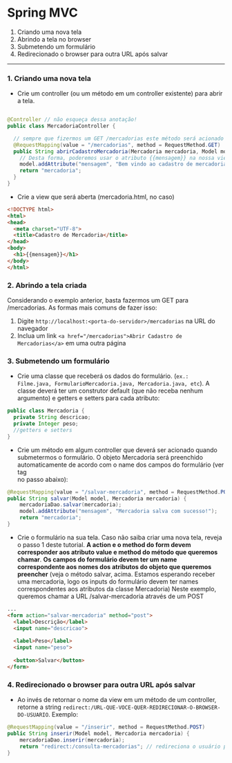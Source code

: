 # Spring MVC

1. Criando uma nova tela
2. Abrindo a tela no browser
3. Submetendo um formulário
4. Redirecionado o browser para outra URL após salvar

---

### 1. Criando uma nova tela

- Crie um controller (ou um método em um controller existente) para abrir a tela. 
```java

@Controller // não esqueça dessa anotação!
public class MercadoriaController {

  // sempre que fizermos um GET /mercadorias este método será acionado
  @RequestMapping(value = "/mercadorias", method = RequestMethod.GET) 
  public String abrirCadastroMercadoria(Mercadoria mercadoria, Model model){
    // Desta forma, poderemos usar o atributo {{mensagem}} na nossa view mercadoria.html
    model.addAttribute("mensagem", "Bem vindo ao cadastro de mercadorias");
    return "mercadoria";
  }
}
```
- Crie a view que será aberta (mercadoria.html, no caso)
```html
<!DOCTYPE html>
<html>
<head>
  <meta charset="UTF-8">
  <title>Cadastro de Mercadoria</title>
</head>
<body>
  <h1>{{mensagem}}</h1>
</body>
</html>
```

### 2. Abrindo a tela criada

Considerando o exemplo anterior, basta fazermos um GET para /mercadorias.
As formas mais comuns de fazer isso:

1. Digite `http://localhost:<porta-do-servidor>/mercadorias` na URL do navegador
2. Inclua um link `<a href="/mercadorias">Abrir Cadastro de Mercadorias</a>` em uma outra página

### 3. Submetendo um formulário

* Crie uma classe que receberá os dados do formulário. (`ex.: Filme.java, FormularioMercadoria.java, Mercadoria.java, etc`). 
A classe deverá ter um construtor default (que não receba nenhum argumento) e getters e setters para cada atributo:

```java
public class Mercadoria {
  private String descricao;
  private Integer peso;
  //getters e setters
}
```

* Crie um método em algum controller que deverá ser acionado quando submetermos o formulário. O objeto Mercadoria será preenchido automaticamente de acordo com o name dos campos do formulário (ver tag <form> no passo abaixo):
```java
@RequestMapping(value = "/salvar-mercadoria", method = RequestMethod.POST)
public String salvar(Model model, Mercadoria mercadoria) {
	mercadoriaDao.salvar(mercadoria);
	model.addAttribute("mensagem", "Mercadoria salva com sucesso!");
	return "mercadoria";
}
```

* Crie o formulário na sua tela. Caso não saiba criar uma nova tela, reveja o passo 1 deste tutorial. 
**A action e o method do form devem corresponder aos atributo value e method do método que queremos chamar**. 
**Os campos do formulário devem ter um name correspondente aos nomes dos atributos do objeto que queremos preencher** (veja o método salvar, acima. Estamos esperando receber uma mercadoria, logo os inputs do formulário devem ter names correspondentes aos atributos da classe Mercadoria) 
Neste exemplo, queremos chamar a  URL /salvar-mercadoria através de um POST

```html
...
<form action="salvar-mercadoria" method="post">
  <label>Descrição</label>
  <input name="descricao">
  
  <label>Peso</label>
  <input name="peso">
  
  <button>Salvar</button>
</form>
```

### 4. Redirecionado o browser para outra URL após salvar

* Ao invés de retornar o nome da view em um método de um controller, retorne a string `redirect:/URL-QUE-VOCE-QUER-REDIRECIONAR-O-BROWSER-DO-USUARIO`. Exemplo:

```java
@RequestMapping(value = "/inserir", method = RequestMethod.POST)
public String inserir(Model model, Mercadoria mercadoria) {
	mercadoriaDao.inserir(mercadoria);
	return "redirect:/consulta-mercadorias"; // redireciona o usuário para consulta de mercadorias. Deve existir um método em um controller para a URL GET /consulta-mercadorias
}
```
